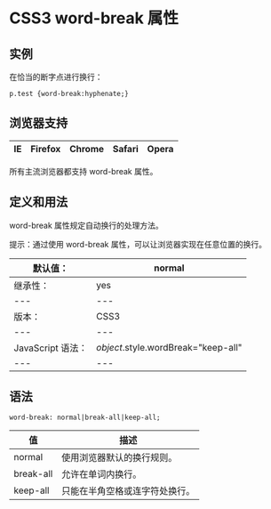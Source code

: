 # CSS3 word-break 属性



## 实例

在恰当的断字点进行换行：

```
p.test {word-break:hyphenate;}

```

## 浏览器支持

| IE | Firefox | Chrome | Safari | Opera |
| --- | --- | --- | --- | --- |

所有主流浏览器都支持 word-break 属性。

## 定义和用法

word-break 属性规定自动换行的处理方法。

提示：通过使用 word-break 属性，可以让浏览器实现在任意位置的换行。

| 默认值： | normal |
| --- | --- |
| 继承性： | yes |
| --- | --- |
| 版本： | CSS3 |
| --- | --- |
| JavaScript 语法： | _object_.style.wordBreak="keep-all" |
| --- | --- |

## 语法

```
word-break: normal|break-all|keep-all;
```

| 值 | 描述 |
| --- | --- |
| normal | 使用浏览器默认的换行规则。 |
| break-all | 允许在单词内换行。 |
| keep-all | 只能在半角空格或连字符处换行。 |



